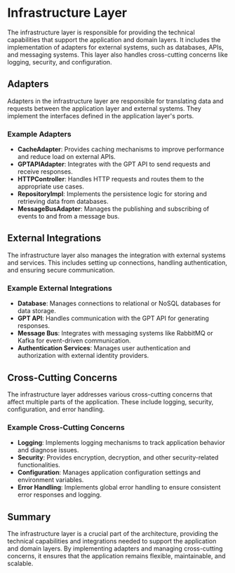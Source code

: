 # Infrastructure Layer

The infrastructure layer is responsible for providing the technical capabilities that support the application and domain layers. It includes the implementation of adapters for external systems, such as databases, APIs, and messaging systems. This layer also handles cross-cutting concerns like logging, security, and configuration.

## Adapters

Adapters in the infrastructure layer are responsible for translating data and requests between the application layer and external systems. They implement the interfaces defined in the application layer's ports.

### Example Adapters

- **CacheAdapter**: Provides caching mechanisms to improve performance and reduce load on external APIs.
- **GPTAPIAdapter**: Integrates with the GPT API to send requests and receive responses.
- **HTTPController**: Handles HTTP requests and routes them to the appropriate use cases.
- **RepositoryImpl**: Implements the persistence logic for storing and retrieving data from databases.
- **MessageBusAdapter**: Manages the publishing and subscribing of events to and from a message bus.

## External Integrations

The infrastructure layer also manages the integration with external systems and services. This includes setting up connections, handling authentication, and ensuring secure communication.

### Example External Integrations

- **Database**: Manages connections to relational or NoSQL databases for data storage.
- **GPT API**: Handles communication with the GPT API for generating responses.
- **Message Bus**: Integrates with messaging systems like RabbitMQ or Kafka for event-driven communication.
- **Authentication Services**: Manages user authentication and authorization with external identity providers.

## Cross-Cutting Concerns

The infrastructure layer addresses various cross-cutting concerns that affect multiple parts of the application. These include logging, security, configuration, and error handling.

### Example Cross-Cutting Concerns

- **Logging**: Implements logging mechanisms to track application behavior and diagnose issues.
- **Security**: Provides encryption, decryption, and other security-related functionalities.
- **Configuration**: Manages application configuration settings and environment variables.
- **Error Handling**: Implements global error handling to ensure consistent error responses and logging.

## Summary

The infrastructure layer is a crucial part of the architecture, providing the technical capabilities and integrations needed to support the application and domain layers. By implementing adapters and managing cross-cutting concerns, it ensures that the application remains flexible, maintainable, and scalable.
